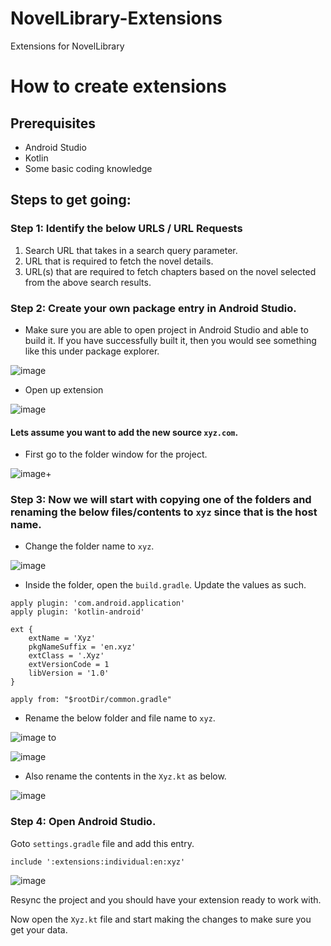 
# NovelLibrary-Extensions
Extensions for NovelLibrary

# How to create extensions

## Prerequisites
- Android Studio
- Kotlin 
- Some basic coding knowledge

## Steps to get going:
### Step 1: Identify the below URLS / URL Requests 
1. Search URL that takes in a search query parameter.
2. URL that is required to fetch the novel details.
3. URL(s) that are required to fetch chapters based on the novel selected from the above search results.

### Step 2: Create your own package entry in Android Studio.
- Make sure you are able to open project in Android Studio and able to build it. If you have successfully built it, then you would see something like this under package explorer.

![image](https://user-images.githubusercontent.com/5333537/159209131-8f110590-d64c-4302-8057-61a12d72d056.png)


- Open up extension

![image](https://user-images.githubusercontent.com/5333537/159209216-d3802f89-077e-43a4-93ed-37c29e20fef2.png)

#### Lets assume you want to add the new source `xyz.com`.

- First go to the folder window for the project.

![image](https://user-images.githubusercontent.com/5333537/159209536-1f6f09a9-ed30-4624-aca6-22874c70b1ce.png)+


### Step 3: Now we will start with copying one of the folders and renaming the below files/contents to `xyz` since that is the host name.

- Change the folder name to `xyz`.

![image](https://user-images.githubusercontent.com/5333537/159209656-0de6bd67-3a88-4cb1-8270-b4de956ee654.png)

- Inside the folder, open the `build.gradle`. Update the values as such.
```
apply plugin: 'com.android.application'
apply plugin: 'kotlin-android'

ext {
    extName = 'Xyz'
    pkgNameSuffix = 'en.xyz'
    extClass = '.Xyz'
    extVersionCode = 1
    libVersion = '1.0'
}

apply from: "$rootDir/common.gradle"
``` 

- Rename the below folder and file name to `xyz`.

![image](https://user-images.githubusercontent.com/5333537/159210297-090a6a65-987a-43b7-b5af-64ae311d9d27.png)
to

![image](https://user-images.githubusercontent.com/5333537/159210643-1a6c2f42-c34a-46ba-a58a-65b59076c4b1.png)

- Also rename the contents in the `Xyz.kt` as below.

![image](https://user-images.githubusercontent.com/5333537/159210466-a970f7bc-88b6-4ce0-a562-5f6461b7e578.png)


### Step 4: Open Android Studio.

Goto `settings.gradle` file and add this entry. 
```
include ':extensions:individual:en:xyz'
```

![image](https://user-images.githubusercontent.com/5333537/160157710-564394fc-f0d2-406b-a513-fcadec554a19.png)

Resync the project and you should have your extension ready to work with. 

Now open the `Xyz.kt` file and start making the changes to make sure you get your data.
